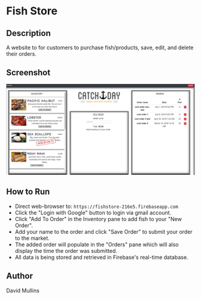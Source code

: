 # Fish Store

## Description
A website to for customers to purchase fish/products, save, edit, and delete their orders.

## Screenshot
![image of fish store homepage](https://raw.githubusercontent.com/GitMullins/fishstore/master/src/img/screenshot.PNG)

## How to Run
* Direct web-browser to: `https://fishstore-216e5.firebaseapp.com`
* Click the "Login with Google" button to login via gmail account.
* Click "Add To Order" in the Inventory pane to add fish to your "New Order".
* Add your name to the order and click "Save Order" to submit your order to the market.
* The added order will populate in the "Orders" pane which will also display the time the order was submitted.
* All data is being stored and retrieved in Firebase's real-time database.

## Author
David Mullins